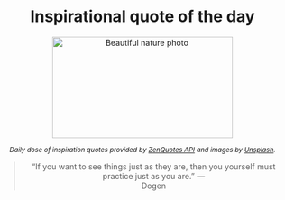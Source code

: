 
<div align="center">

# Inspirational quote of the day

<img src="./data/photo.jpeg" alt="Beautiful nature photo" width="320" height="180">

<sub><i>Daily dose of inspiration quotes provided by [ZenQuotes API](https://zenquotes.io/) and images by [Unsplash](https://unsplash.com/).</i></sub>


<blockquote>&ldquo;If you want to see things just as they are, then you yourself must practice just as you are.&rdquo; &mdash; <footer>Dogen</footer></blockquote>

</div>
